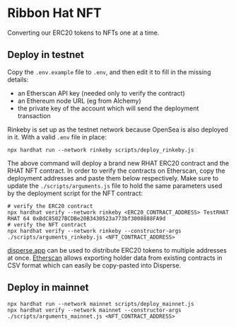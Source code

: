 # Ribbon Hat NFT

Converting our ERC20 tokens to NFTs one at a time.

## Deploy in testnet

Copy the `.env.example` file to `.env`, and then edit it to fill in the missing details:
* an Etherscan API key (needed only to verify the contract)
* an Ethereum node URL (eg from Alchemy)
* the private key of the account which will send the deployment transaction

Rinkeby is set up as the testnet network because OpenSea is also deployed in it.
With a valid `.env` file in place:

```shell
npx hardhat run --network rinkeby scripts/deploy_rinkeby.js
```

The above command will deploy a brand new RHAT ERC20 contract and the RHAT NFT contract.
In order to verify the contracts on Etherscan, copy the deployment addresses and paste
them below respectively. Make sure to update the `./scripts/arguments.js` file to hold
the same parameters used by the deployment script for the NFT contract:

```shell
# verify the ERC20 contract
npx hardhat verify --network rinkeby <ERC20_CONTRACT_ADDRESS> TestRHAT RHAT 64 0xBdC85027BCDBe20B3430523a773bf3008888FA9d
# verify the NFT contract
npx hardhat verify --network rinkeby --constructor-args ./scripts/arguments_rinkeby.js <NFT_CONTRACT_ADDRESS>
```

[disperse.app](https://disperse.app/) can be used to distribute ERC20 tokens to multiple addresses at once.
[Etherscan](https://etherscan.io/exportData?type=tokenholders&contract=0x4f0fe57066ab1c84569dc6dd2edfe08b92f97f33&decimal=0)
allows exporting holder data from existing contracts in CSV format which can easily be copy-pasted
into Disperse.

## Deploy in mainnet

```shell
npx hardhat run --network mainnet scripts/deploy_mainnet.js
npx hardhat verify --network mainnet --constructor-args ./scripts/arguments_mainnet.js <NFT_CONTRACT_ADDRESS>
```
